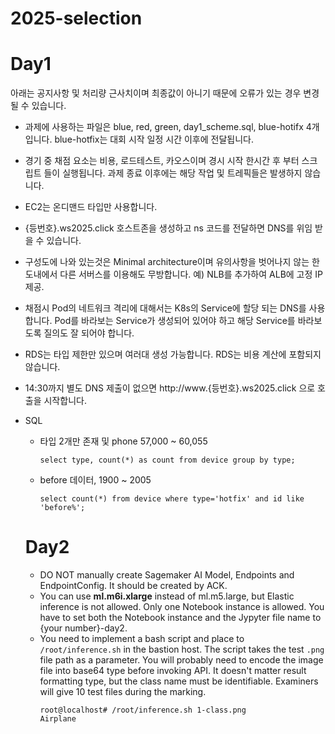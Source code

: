 # 2025-selection
# Day1
아래는 공지사항 및 처리량 근사치이며 최종값이 아니기 때문에 오류가 있는 경우 변경 될 수 있습니다.
- 과제에 사용하는 파일은 blue, red, green, day1_scheme.sql, blue-hotifx 4개입니다. blue-hotfix는 대회 시작 일정 시간 이후에 전달됩니다.
- 경기 중 채점 요소는 비용, 로드테스트, 카오스이며 경시 시작 한시간 후 부터 스크립트 들이 실행됩니다. 과제 종료 이후에는 해당 작업 및 트레픽들은 발생하지 않습니다.
- EC2는 온디맨드 타입만 사용합니다.
- {등번호}.ws2025.click 호스트존을 생성하고 ns 코드를 전달하면 DNS를 위임 받을 수 있습니다.
- 구성도에 나와 있는것은 Minimal architecture이며 유의사항을 벗어나지 않는 한도내에서 다른 서버스를 이용해도 무방합니다.
  예) NLB를 추가하여 ALB에 고정 IP 제공.
- 채점시 Pod의 네트워크 격리에 대해서는 K8s의 Service에 할당 되는 DNS를 사용합니다. Pod를 바라보는 Service가 생성되어 있어야 하고 해당 Service를 바라보도록 질의도 잘 되어야 합니다.
- RDS는 타입 제한만 있으며 여러대 생성 가능합니다. RDS는 비용 계산에 포함되지 않습니다.
- 14:30까지 별도 DNS 제출이 없으면 http://www.{등번호}.ws2025.click 으로 호출을 시작합니다.
- SQL
  - 타입 2개만 존재 및 phone 57,000 ~ 60,055
    ```
    select type, count(*) as count from device group by type;
    ```
  - before 데이터, 1900 ~ 2005
    ```
    select count(*) from device where type='hotfix' and id like 'before%';
    ```

  # Day2
  - DO NOT manually create Sagemaker AI Model, Endpoints and EndpointConfig. It should be created by ACK.
  - You can use **ml.m6i.xlarge** instead of ml.m5.large, but Elastic inference is not allowed. Only one Notebook instance is allowed. You have to set both the Notebook instance and the Jypyter file name to {your number}-day2.
  - You need to implement a bash script and place to `/root/inference.sh` in the bastion host. The script takes the test `.png` file path as a parameter. You will probably need to encode the image file into base64 type before invoking API. It doesn't matter result formatting type, but the class name must be identifiable. Examiners will give 10 test files during the marking.
    ```
    root@localhost# /root/inference.sh 1-class.png
    Airplane
    ```
